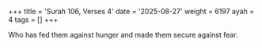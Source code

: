 +++
title = 'Surah 106, Verses 4'
date = '2025-08-27'
weight = 6197
ayah = 4
tags = []
+++

Who has fed them against hunger and made them secure against fear. 